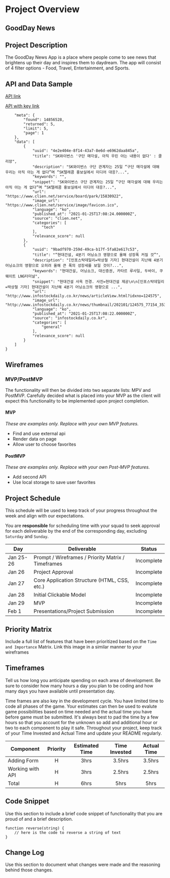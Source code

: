 # Project Overview

## GoodDay News 

## Project Description

The GoodDay News App is a place where people come to see news that brightens up their day and inspires them to daydream. The app will consist of 4 filter options - Food, Travel, Entertainment, and Sports. 

## API and Data Sample
[API link](https://www.thenewsapi.com/account/dashboard)

[API with key link](https://api.thenewsapi.com/v1/news/all?api_token=lP5M2Cl2kxTGETo0jr47ofrTkKI0F36z4lIzIBhw)

```{
    "meta": {
        "found": 14856528,
        "returned": 5,
        "limit": 5,
        "page": 1
    },
    "data": [
        {
            "uuid": "4e2e404e-8f14-43a7-8e6d-e6962daa845a",
            "title": "SK와이번스 '구단 매각설, 아직 우린 아는 내용이 없다' : 클리앙",
            "description": "SK와이번스 구단 관계자는 25일 “구단 매각설에 대해 우리는 아직 아는 게 없다”며 “SK텔레콤 홍보실에서 미디어 대응?...",
            "keywords": "",
            "snippet": "SK와이번스 구단 관계자는 25일 “구단 매각설에 대해 우리는 아직 아는 게 없다”며 “SK텔레콤 홍보실에서 미디어 대응?...",
            "url": "https://www.clien.net/service/board/park/15830922",
            "image_url": "https://www.clien.net/service/image/favicon.ico",
            "language": "ko",
            "published_at": "2021-01-25T17:08:24.000000Z",
            "source": "clien.net",
            "categories": [
                "tech"
            ],
            "relevance_score": null
        },
        {
            "uuid": "9badf970-259d-49ca-b17f-5fa82e617c53",
            "title": "“현대건설, 4분기 어닝쇼크 영향으로 올해 성장폭 커질 것”",
            "description": "[인포스탁데일리=박상철 기자] 현대건설이 지난해 4분기 어닝쇼크의 영향으로 오히려 올해 큰 폭의 성장세를 보일 것이?...",
            "keywords": "현대건설, 어닝쇼크, 대신증권, 카타르 루사일, 두바이, 쿠웨이트 LNG터미널",
            "snippet": "현대건설 사옥 전경. 사진=현대건설 제공\n\n[인포스탁데일리=박상철 기자] 현대건설이 지난해 4분기 어닝쇼크의 영향으로 ...",
            "url": "http://www.infostockdaily.co.kr/news/articleView.html?idxno=124575",
            "image_url": "http://www.infostockdaily.co.kr/news/thumbnail/202101/124575_77154_3532_v150.jpg",
            "language": "ko",
            "published_at": "2021-01-25T17:08:22.000000Z",
            "source": "infostockdaily.co.kr",
            "categories": [
                "general"
            ],
            "relevance_score": null
        }
    ]
}
```

## Wireframes


### MVP/PostMVP

The functionality will then be divided into two separate lists: MPV and PostMVP.  Carefully decided what is placed into your MVP as the client will expect this functionality to be implemented upon project completion.  

#### MVP 
*These are examples only. Replace with your own MVP features.*

- Find and use external api 
- Render data on page 
- Allow user to choose favorites 

#### PostMVP  
*These are examples only. Replace with your own Post-MVP features.*

- Add second API
- Use local storage to save user favorites

## Project Schedule

This schedule will be used to keep track of your progress throughout the week and align with our expectations.  

You are **responsible** for scheduling time with your squad to seek approval for each deliverable by the end of the corresponding day, excluding `Saturday` and `Sunday`.

|  Day | Deliverable | Status
|---|---| ---|
|Jan 25-26| Prompt / Wireframes / Priority Matrix / Timeframes | Incomplete
|Jan 26| Project Approval | Incomplete
|Jan 27| Core Application Structure (HTML, CSS, etc.) | Incomplete
|Jan 28| Initial Clickable Model  | Incomplete
|Jan 29| MVP | Incomplete
|Feb 1| Presentations/Project Submission | Incomplete

## Priority Matrix

Include a full list of features that have been prioritized based on the `Time and Importance` Matrix.  Link this image in a similar manner to your wireframes

## Timeframes

Tell us how long you anticipate spending on each area of development. Be sure to consider how many hours a day you plan to be coding and how many days you have available until presentation day.

Time frames are also key in the development cycle.  You have limited time to code all phases of the game.  Your estimates can then be used to evalute game possibilities based on time needed and the actual time you have before game must be submitted. It's always best to pad the time by a few hours so that you account for the unknown so add and additional hour or two to each component to play it safe. Throughout your project, keep track of your Time Invested and Actual Time and update your README regularly.

| Component | Priority | Estimated Time | Time Invested | Actual Time |
| --- | :---: |  :---: | :---: | :---: |
| Adding Form | H | 3hrs| 3.5hrs | 3.5hrs |
| Working with API | H | 3hrs| 2.5hrs | 2.5hrs |
| Total | H | 6hrs| 5hrs | 5hrs |

## Code Snippet

Use this section to include a brief code snippet of functionality that you are proud of and a brief description.  

```
function reverse(string) {
	// here is the code to reverse a string of text
}
```

## Change Log
 Use this section to document what changes were made and the reasoning behind those changes.  
